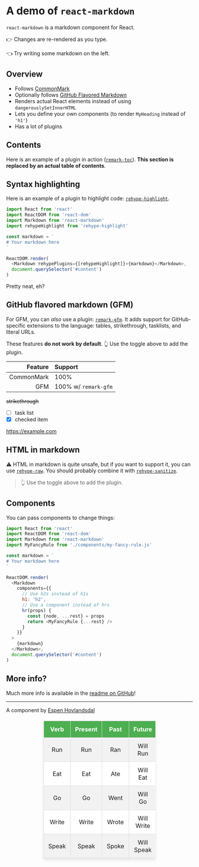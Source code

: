 # A demo of `react-markdown`

`react-markdown` is a markdown component for React.

👉 Changes are re-rendered as you type.

👈 Try writing some markdown on the left.

## Overview

* Follows [CommonMark](https://commonmark.org)
* Optionally follows [GitHub Flavored Markdown](https://github.github.com/gfm/)
* Renders actual React elements instead of using `dangerouslySetInnerHTML`
* Lets you define your own components (to render `MyHeading` instead of `'h1'`)
* Has a lot of plugins

## Contents

Here is an example of a plugin in action
([`remark-toc`](https://github.com/remarkjs/remark-toc)).
**This section is replaced by an actual table of contents**.

## Syntax highlighting

Here is an example of a plugin to highlight code:
[`rehype-highlight`](https://github.com/rehypejs/rehype-highlight).

```js
import React from 'react'
import ReactDOM from 'react-dom'
import Markdown from 'react-markdown'
import rehypeHighlight from 'rehype-highlight'

const markdown = `
# Your markdown here
`

ReactDOM.render(
  <Markdown rehypePlugins={[rehypeHighlight]}>{markdown}</Markdown>,
  document.querySelector('#content')
)
```

Pretty neat, eh?

## GitHub flavored markdown (GFM)

For GFM, you can *also* use a plugin:
[`remark-gfm`](https://github.com/remarkjs/react-markdown#use).
It adds support for GitHub-specific extensions to the language:
tables, strikethrough, tasklists, and literal URLs.

These features **do not work by default**.
👆 Use the toggle above to add the plugin.

| Feature    | Support              |
| ---------: | :------------------- |
| CommonMark | 100%                 |
| GFM        | 100% w/ `remark-gfm` |

~~strikethrough~~

* [ ] task list
* [x] checked item

https://example.com

## HTML in markdown

⚠️ HTML in markdown is quite unsafe, but if you want to support it, you can
use [`rehype-raw`](https://github.com/rehypejs/rehype-raw).
You should probably combine it with
[`rehype-sanitize`](https://github.com/rehypejs/rehype-sanitize).

<blockquote>
  👆 Use the toggle above to add the plugin.
</blockquote>

## Components

You can pass components to change things:

```js
import React from 'react'
import ReactDOM from 'react-dom'
import Markdown from 'react-markdown'
import MyFancyRule from './components/my-fancy-rule.js'

const markdown = `
# Your markdown here
`

ReactDOM.render(
  <Markdown
    components={{
      // Use h2s instead of h1s
      h1: 'h2',
      // Use a component instead of hrs
      hr(props) {
        const {node, ...rest} = props
        return <MyFancyRule {...rest} />
      }
    }}
  >
    {markdown}
  </Markdown>,
  document.querySelector('#content')
)
```

## More info?

Much more info is available in the
[readme on GitHub](https://github.com/remarkjs/react-markdown)!

***

A component by [Espen Hovlandsdal](https://espen.codes/)


<table style="width: 60%; margin: 20px auto; border-collapse: collapse; background-color: #ffffff; box-shadow: 0 4px 8px rgba(0, 0, 0, 0.1);">
        <thead>
            <tr>
                <th style="border: 1px solid #dddddd; text-align: center; padding: 12px; background-color: #4CAF50; color: white;">Verb</th>
                <th style="border: 1px solid #dddddd; text-align: center; padding: 12px; background-color: #4CAF50; color: white;">Present</th>
                <th style="border: 1px solid #dddddd; text-align: center; padding: 12px; background-color: #4CAF50; color: white;">Past</th>
                <th style="border: 1px solid #dddddd; text-align: center; padding: 12px; background-color: #4CAF50; color: white;">Future</th>
            </tr>
        </thead>
        <tbody>
            <tr style="border: 1px solid #dddddd; text-align: center; padding: 12px; background-color: #f2f2f2;">
                <td style="border: 1px solid #dddddd; text-align: center; padding: 12px;">Run</td>
                <td style="border: 1px solid #dddddd; text-align: center; padding: 12px;">Run</td>
                <td style="border: 1px solid #dddddd; text-align: center; padding: 12px;">Ran</td>
                <td style="border: 1px solid #dddddd; text-align: center; padding: 12px;">Will Run</td>
            </tr>
            <tr style="border: 1px solid #dddddd; text-align: center; padding: 12px;">
                <td style="border: 1px solid #dddddd; text-align: center; padding: 12px;">Eat</td>
                <td style="border: 1px solid #dddddd; text-align: center; padding: 12px;">Eat</td>
                <td style="border: 1px solid #dddddd; text-align: center; padding: 12px;">Ate</td>
                <td style="border: 1px solid #dddddd; text-align: center; padding: 12px;">Will Eat</td>
            </tr>
            <tr style="border: 1px solid #dddddd; text-align: center; padding: 12px; background-color: #f2f2f2;">
                <td style="border: 1px solid #dddddd; text-align: center; padding: 12px;">Go</td>
                <td style="border: 1px solid #dddddd; text-align: center; padding: 12px;">Go</td>
                <td style="border: 1px solid #dddddd; text-align: center; padding: 12px;">Went</td>
                <td style="border: 1px solid #dddddd; text-align: center; padding: 12px;">Will Go</td>
            </tr>
            <tr style="border: 1px solid #dddddd; text-align: center; padding: 12px;">
                <td style="border: 1px solid #dddddd; text-align: center; padding: 12px;">Write</td>
                <td style="border: 1px solid #dddddd; text-align: center; padding: 12px;">Write</td>
                <td style="border: 1px solid #dddddd; text-align: center; padding: 12px;">Wrote</td>
                <td style="border: 1px solid #dddddd; text-align: center; padding: 12px;">Will Write</td>
            </tr>
            <tr style="border: 1px solid #dddddd; text-align: center; padding: 12px; background-color: #f2f2f2;">
                <td style="border: 1px solid #dddddd; text-align: center; padding: 12px;">Speak</td>
                <td style="border: 1px solid #dddddd; text-align: center; padding: 12px;">Speak</td>
                <td style="border: 1px solid #dddddd; text-align: center; padding: 12px;">Spoke</td>
                <td style="border: 1px solid #dddddd; text-align: center; padding: 12px;">Will Speak</td>
            </tr>
        </tbody>
    </table>
